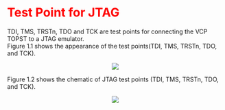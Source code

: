 <h1 style="color:red">
  Test Point for JTAG
</h1>


TDI, TMS, TRSTn, TDO and TCK are test points for connecting the VCP TOPST to a JTAG emulator.  
Figure 1.1 shows the appearance of the test points(TDI, TMS, TRSTn, TDO, and TCK).
<p align="center"><img src="https://github.com/Topst-Dev/Documentation/assets/161264431/03a94d33-d12c-4c26-bcf8-efd48c020152"></p>  


Figure 1.2 shows the chematic of JTAG test points (TDI, TMS, TRSTn, TDO, and TCK).  
<p align="center"><img src="https://github.com/Topst-Dev/Documentation/assets/161264431/4fa56e0d-ec35-430a-8c6d-65b67033235e"></p>  
